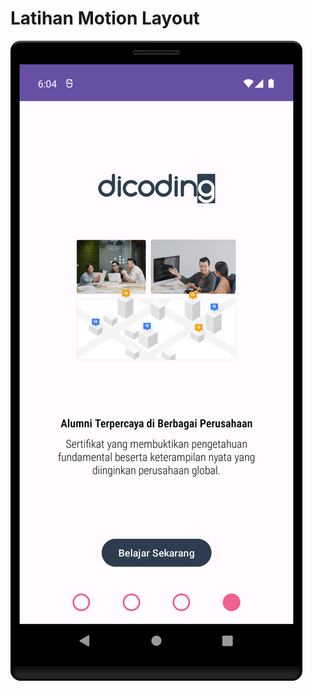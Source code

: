 # Latihan Motion Layout
![alt text](https://github.com/syafiqfajrianemha/on-boarding-page/blob/main/Screenshot_20230915_072948.png?raw=true)
